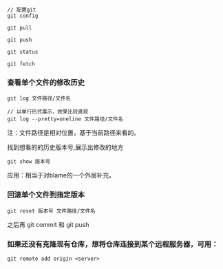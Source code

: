 ```
// 配置git
git config

git pull

git push

git status

git fetch

```

### 查看单个文件的修改历史

```
git log 文件路径/文件名

// 以单行形式展示，效果比较直观
git log --pretty=oneline 文件路径/文件名
```
注：文件路径是相对位置，基于当前路径来看的。

找到想看的的历史版本号,展示出修改的地方
```
git show 版本号
```
应用：相当于对blame的一个外层补充。

### 回滚单个文件到指定版本

```
git reset 版本号 文件路径/文件名
```
之后再 git commit 和 git push

### 如果还没有克隆现有仓库，想将仓库连接到某个远程服务器，可用：
```
git remote add origin <server>
```
